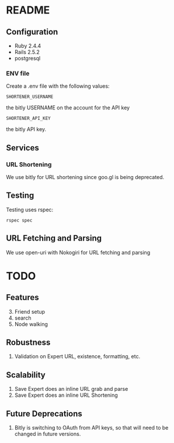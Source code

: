 # README

## Configuration

- Ruby 2.4.4
- Rails 2.5.2
- postgresql

### ENV file

Create a .env file with the following values:

`SHORTENER_USERNAME`

the bitly USERNAME on the account for the API key

`SHORTENER_API_KEY`

the bitly API key.

## Services

### URL Shortening

We use bitly for URL shortening since goo.gl is being deprecated.

## Testing

Testing uses rspec:

`rspec spec`

## URL Fetching and Parsing

We use open-uri with Nokogiri for URL fetching and parsing

# TODO

## Features

3. Friend setup
3. search
2. Node walking

## Robustness

1. Validation on Expert URL, existence, formatting, etc.

## Scalability

1. Save Expert does an inline URL grab and parse
1. Save Expert does an inline URL Shortening

## Future Deprecations

1. Bitly is switching to OAuth from API keys, so that will need to be changed in future versions.


